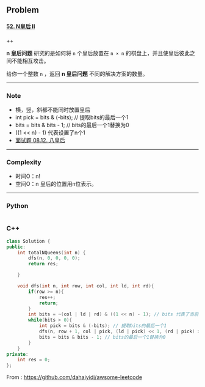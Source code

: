 ## Problem

#### [52. N皇后 II](https://leetcode-cn.com/problems/n-queens-ii/)

++

**n 皇后问题** 研究的是如何将 `n` 个皇后放置在 `n × n` 的棋盘上，并且使皇后彼此之间不能相互攻击。

给你一个整数 `n` ，返回 **n 皇后问题** 不同的解决方案的数量。

 

------

### Note

- 横，竖，斜都不能同时放置皇后
- int pick = bits & (-bits); // 提取bits的最后一个1
-   bits = bits & bits - 1; // bits的最后一个1替换为0
-  ((1 << n) - 1) 代表设置了n个1
-  [面试题 08.12. 八皇后](https://leetcode-cn.com/problems/eight-queens-lcci/)

------

### Complexity

- 时间O：n!
- 空间O：n  皇后的位置用n位表示。

------

### Python

```python

```

### C++

```C++
class Solution {
public:
    int totalNQueens(int n) {
        dfs(n, 0, 0, 0, 0);
        return res;

    }

    void dfs(int n, int row, int col, int ld, int rd){
        if(row >= n){
            res++;
            return;
        }
        int bits = ~(col | ld | rd) & ((1 << n) - 1); // bits 代表了当前行可放置的col， ((1 << n) - 1) 代表设置了n个1，col | ld | rd分别代表由于同一列，左斜，右斜而无法使用的列
        while(bits > 0){
            int pick = bits & (-bits); // 提取bits的最后一个1
            dfs(n, row + 1, col | pick, (ld | pick) << 1, (rd | pick) >> 1);
            bits = bits & bits - 1; // bits的最后一个1替换为0
        }
    }
private:
    int res = 0;
};
```



From : https://github.com/dahaiyidi/awsome-leetcode
